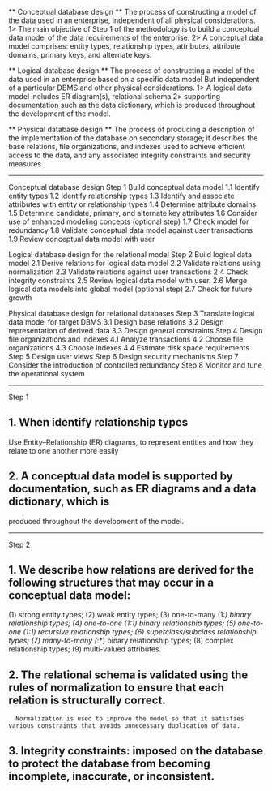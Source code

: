 ** Conceptual database design **
The process of constructing a model of the data used in an enterprise, independent of all physical considerations.
   1> The main objective of Step 1 of the methodology is to build a conceptual data model of the data requirements of the enterprise. 
   2> A conceptual data model comprises: entity types, relationship types, attributes, attribute domains, primary keys, and alternate keys.

** Logical database design **
The process of constructing a model of the data used in an enterprise based on a specific data model
But independent of a particular DBMS and other physical considerations.
   1> A logical data model includes ER diagram(s), relational schema
   2> supporting documentation such as the data dictionary, which is produced throughout the development of the model.
   
** Physical database design **
The process of producing a description of the implementation of the database on secondary storage; 
it describes the base relations, file organizations, and indexes used to achieve efficient access to the data, and any associated integrity constraints and security measures.

-------------------------------------------------------------------------------------------------------------------------------------------------
Conceptual database design
Step 1 Build conceptual data model
     1.1 Identify entity types                1.2 Identify relationship types
     1.3 Identify and associate attributes with entity or relationship types
     1.4 Determine attribute domains          1.5 Determine candidate, primary, and alternate key attributes
     1.6 Consider use of enhanced modeling concepts (optional step)
     1.7 Check model for redundancy           1.8 Validate conceptual data model against user transactions
     1.9 Review conceptual data model with user

Logical database design for the relational model
Step 2 Build logical data model
     2.1 Derive relations for logical data model         2.2 Validate relations using normalization
     2.3 Validate relations against user transactions    2.4 Check integrity constraints
     2.5 Review logical data model with user.            2.6 Merge logical data models into global model (optional step) 
     2.7 Check for future growth

Physical database design for relational databases
Step 3 Translate logical data model for target DBMS
     3.1 Design base relations               3.2 Design representation of derived data
     3.3 Design general constraints
Step 4 Design file organizations and indexes
     4.1 Analyze transactions                4.2 Choose file organizations
     4.3 Choose indexes                      4.4 Estimate disk space requirements
Step 5 Design user views
Step 6 Design security mechanisms
Step 7 Consider the introduction of controlled redundancy
Step 8 Monitor and tune the operational system

-------------------------------------------------------------------------------------------------------------------------------------------------
Step 1
## 1. When identify relationship types
Use Entity–Relationship (ER) diagrams, to represent entities and how they relate to one another more easily
## 2. A conceptual data model is supported by documentation, such as ER diagrams and a data dictionary, which is
produced throughout the development of the model.

-------------------------------------------------------------------------------------------------------------------------------------------------
Step 2
## 1. We describe how relations are derived for the following structures that may occur in a conceptual data model:
(1) strong entity types;
(2) weak entity types;
(3) one-to-many (1:*) binary relationship types;
(4) one-to-one (1:1) binary relationship types;
(5) one-to-one (1:1) recursive relationship types;
(6) superclass/subclass relationship types;
(7) many-to-many (*:*) binary relationship types;
(8) complex relationship types;
(9) multi-valued attributes.

## 2. The relational schema is validated using the rules of normalization to ensure that each relation is structurally correct.
      Normalization is used to improve the model so that it satisfies various constraints that avoids unnecessary duplication of data. 
      
## 3. Integrity constraints: imposed on the database to protect the database from becoming incomplete, inaccurate, or inconsistent. 
